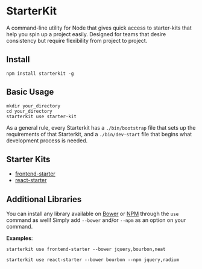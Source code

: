 # StarterKit
A command-line utility for Node that gives quick access to starter-kits that
help you spin up a project easily. Designed for teams that desire consistency
but require flexibility from project to project.

## Install
```
npm install starterkit -g
```

## Basic Usage
```
mkdir your_directory
cd your_directory
starterkit use starter-kit
```

As a general rule, every Starterkit has a `./bin/bootstrap` file that sets up
the requirements of that Starterkit, and a `./bin/dev-start` file that begins
what development process is needed.

## Starter Kits
- [frontend-starter](https://github.com/sq1agency/frontend-starter.git)
- [react-starter](https://github.com/sq1agency/react-starter.git)

## Additional Libraries
You can install any library available on [Bower](http://bower.io) or [NPM](https://www.npmjs.com) through the
`use` command as well! Simply add `--bower` and/or `--npm` as an option on your command.

__Examples__:
```
starterkit use frontend-starter --bower jquery,bourbon,neat
```

```
starterkit use react-starter --bower bourbon --npm jquery,radium
```
